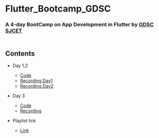# Flutter_Bootcamp_GDSC  
### A 4-day BootCamp on App Development in Flutter by <a href="https://github.com/DSC-SJCET">GDSC SJCET</a><br><br>
## Contents
* Day 1,2

    * <a href="Day1/initial/">Code</a>
    * <a href="https://youtu.be/MP_b2mZ3t88">Recording Day1</a>
    * <a href="https://youtu.be/mACGoQwptAE">Recording Day2</a>    

* Day 3

    * <a href="Day3/travelapp/">Code</a>
    * <a href="https://youtu.be/GKq0KiaGMhA">Recording</a>
    
    
* Playlist link

    * <a href="https://youtube.com/playlist?list=PL8Ocw1FkPxvX0uxTjyrsxsveLtREWiH1Q">Link</a>  
